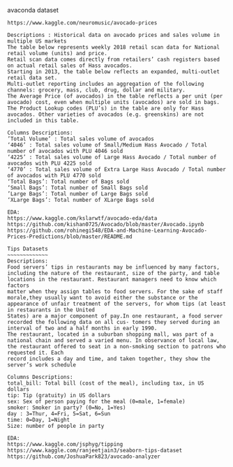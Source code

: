 avaconda dataset
~~~~~~~~~~~~~~~~
https://www.kaggle.com/neuromusic/avocado-prices

Descriptions : Historical data on avocado prices and sales volume in multiple US markets
The table below represents weekly 2018 retail scan data for National retail volume (units) and price. 
Retail scan data comes directly from retailers’ cash registers based on actual retail sales of Hass avocados. 
Starting in 2013, the table below reflects an expanded, multi-outlet retail data set. 
Multi-outlet reporting includes an aggregation of the following channels: grocery, mass, club, drug, dollar and military.
The Average Price (of avocados) in the table reflects a per unit (per avocado) cost, even when multiple units (avocados) are sold in bags. 
The Product Lookup codes (PLU’s) in the table are only for Hass avocados. Other varieties of avocados (e.g. greenskins) are not included in this table.

Columns Descriptions:
’Total Volume’ : Total sales volume of avocados
‘4046’ : Total sales volume of Small/Medium Hass Avocado / Total number of avocados with PLU 4046 sold
‘4225’ : Total sales volume of Large Hass Avocado / Total number of avocados with PLU 4225 sold
‘4770’ : Total sales volume of Extra Large Hass Avocado / Total number of avocados with PLU 4770 sold
‘Total Bags’: Total number of Bags sold
‘Small Bags’: Total number of Small Bags sold
’Large Bags’: Total number of Large Bags sold
‘XLarge Bags’: Total number of XLarge Bags sold

EDA:
https://www.kaggle.com/kslarwtf/avocado-eda/data
https://github.com/kishan0725/Avocado/blob/master/Avocado.ipynb 
https://github.com/rohinegi548/EDA-and-Machine-Learning-Avocado-Prices-Predictions/blob/master/README.md

Tips Datasets
~~~~~~~~~~~~~
Descriptions:
Food servers’ tips in restaurants may be influenced by many factors, including the nature of the restaurant, size of the party, and table locations in the restaurant. Restaurant managers need to know which factors
matter when they assign tables to food servers. For the sake of staff morale,they usually want to avoid either the substance or the appearance of unfair treatment of the servers, for whom tips (at least in restaurants in the United
States) are a major component of pay.In one restaurant, a food server recorded the following data on all cus- tomers they served during an interval of two and a half months in early 1990.
The restaurant, located in a suburban shopping mall, was part of a national chain and served a varied menu. In observance of local law, the restaurant offered to seat in a non-smoking section to patrons who requested it. Each
record includes a day and time, and taken together, they show the server’s work schedule

Columns Descriptions:
total_bill: Total bill (cost of the meal), including tax, in US dollars
tip: Tip (gratuity) in US dollars
sex: Sex of person paying for the meal (0=male, 1=female)
smoker: Smoker in party? (0=No, 1=Yes)
day : 3=Thur, 4=Fri, 5=Sat, 6=Sun
time: 0=Day, 1=Night
Size: number of people in party

EDA:
https://www.kaggle.com/jsphyg/tipping
https://www.kaggle.com/ranjeetjain3/seaborn-tips-dataset
https://github.com/JoshuaPark823/avocado-analyzer
